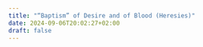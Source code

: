 ```yaml
---
title: "“Baptism” of Desire and of Blood (Heresies)"
date: 2024-09-06T20:02:27+02:00
draft: false
---
```


</div>
